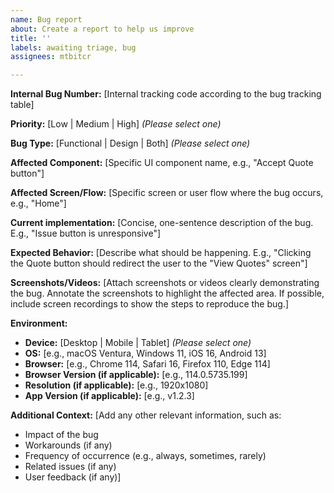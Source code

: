 ```yaml
---
name: Bug report
about: Create a report to help us improve
title: ''
labels: awaiting triage, bug
assignees: mtbitcr

---
```


**Internal Bug Number:** [Internal tracking code according to the bug tracking table]

**Priority:** [Low | Medium | High]  *(Please select one)*

**Bug Type:** [Functional | Design | Both] *(Please select one)*

**Affected Component:** [Specific UI component name, e.g., "Accept Quote button"]

**Affected Screen/Flow:** [Specific screen or user flow where the bug occurs, e.g., "Home"]

**Current implementation:** [Concise, one-sentence description of the bug. E.g., "Issue button is unresponsive"]

**Expected Behavior:** [Describe what should be happening. E.g., "Clicking the Quote button should redirect the user to the "View Quotes" screen"]

**Screenshots/Videos:** [Attach screenshots or videos clearly demonstrating the bug. Annotate the screenshots to highlight the affected area.  If possible, include screen recordings to show the steps to reproduce the bug.]

**Environment:**

* **Device:** [Desktop | Mobile | Tablet] *(Please select one)*
* **OS:** [e.g., macOS Ventura, Windows 11, iOS 16, Android 13]
* **Browser:** [e.g., Chrome 114, Safari 16, Firefox 110, Edge 114]
* **Browser Version (if applicable):** [e.g., 114.0.5735.199]
* **Resolution (if applicable):** [e.g., 1920x1080]
* **App Version (if applicable):** [e.g., v1.2.3]

**Additional Context:** [Add any other relevant information, such as:
*   Impact of the bug
*   Workarounds (if any)
*   Frequency of occurrence (e.g., always, sometimes, rarely)
*   Related issues (if any)
*   User feedback (if any)]
